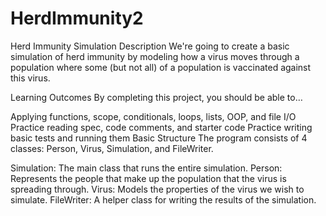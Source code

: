 # HerdImmunity2

Herd Immunity Simulation
Description
We're going to create a basic simulation of herd immunity by modeling how a virus moves through a population where some (but not all) of a population is vaccinated against this virus.

Learning Outcomes
By completing this project, you should be able to…

Applying functions, scope, conditionals, loops, lists, OOP, and file I/O
Practice reading spec, code comments, and starter code
Practice writing basic tests and running them
Basic Structure
The program consists of 4 classes: Person, Virus, Simulation, and FileWriter.

Simulation: The main class that runs the entire simulation.
Person: Represents the people that make up the population that the virus is spreading through.
Virus: Models the properties of the virus we wish to simulate.
FileWriter: A helper class for writing the results of the simulation.
